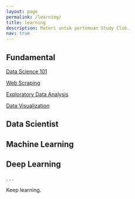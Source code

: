 ```yaml
---
layout: page
permalink: /learning/
title: learning
description: Materi untuk pertemuan Study Club.
nav: true
---
```


## Fundamental

[Data Science 101](/learning/01_data/)

[Web Scraping](/learning/02_webscrape/)

[Exploratory Data Analysis](/learning/03_EDA/)

[Data Visualization](/learning/04_dataviz/)

## Data Scientist

## Machine Learning

## Deep Learning

.
.
.

Keep learning.